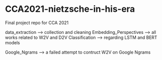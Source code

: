 # CCA2021-nietzsche-in-his-era
Final project repo for CCA 2021

data_extraction --> collection and cleaning
Embedding_Perspectives --> all works related to W2V and D2V
Classification --> regarding LSTM and BERT models

Google_Ngrams --> a failed attempt to contruct W2V on Google Ngrams
